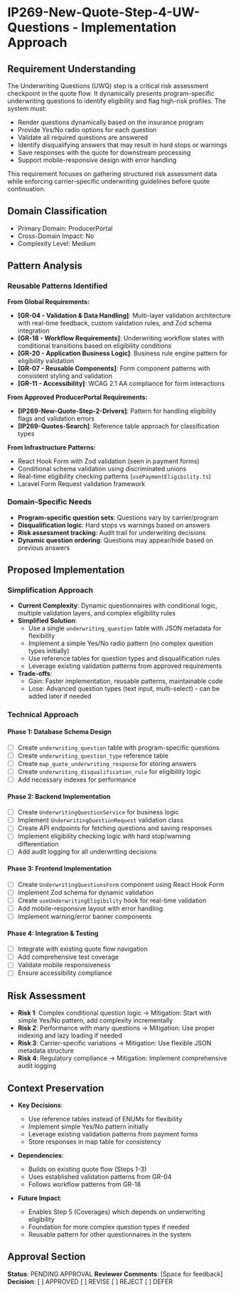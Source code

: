 # IP269-New-Quote-Step-4-UW-Questions - Implementation Approach

## Requirement Understanding

The Underwriting Questions (UWQ) step is a critical risk assessment checkpoint in the quote flow. It dynamically presents program-specific underwriting questions to identify eligibility and flag high-risk profiles. The system must:

- Render questions dynamically based on the insurance program
- Provide Yes/No radio options for each question
- Validate all required questions are answered
- Identify disqualifying answers that may result in hard stops or warnings
- Save responses with the quote for downstream processing
- Support mobile-responsive design with error handling

This requirement focuses on gathering structured risk assessment data while enforcing carrier-specific underwriting guidelines before quote continuation.

## Domain Classification
- Primary Domain: ProducerPortal
- Cross-Domain Impact: No
- Complexity Level: Medium

## Pattern Analysis

### Reusable Patterns Identified

**From Global Requirements:**
- **[GR-04 - Validation & Data Handling]**: Multi-layer validation architecture with real-time feedback, custom validation rules, and Zod schema integration
- **[GR-18 - Workflow Requirements]**: Underwriting workflow states with conditional transitions based on eligibility conditions
- **[GR-20 - Application Business Logic]**: Business rule engine pattern for eligibility validation
- **[GR-07 - Reusable Components]**: Form component patterns with consistent styling and validation
- **[GR-11 - Accessibility]**: WCAG 2.1 AA compliance for form interactions

**From Approved ProducerPortal Requirements:**
- **[IP269-New-Quote-Step-2-Drivers]**: Pattern for handling eligibility flags and validation errors
- **[IP269-Quotes-Search]**: Reference table approach for classification types

**From Infrastructure Patterns:**
- React Hook Form with Zod validation (seen in payment forms)
- Conditional schema validation using discriminated unions
- Real-time eligibility checking patterns (`usePaymentEligibility.ts`)
- Laravel Form Request validation framework

### Domain-Specific Needs
- **Program-specific question sets**: Questions vary by carrier/program
- **Disqualification logic**: Hard stops vs warnings based on answers
- **Risk assessment tracking**: Audit trail for underwriting decisions
- **Dynamic question ordering**: Questions may appear/hide based on previous answers

## Proposed Implementation

### Simplification Approach
- **Current Complexity**: Dynamic questionnaires with conditional logic, multiple validation layers, and complex eligibility rules
- **Simplified Solution**: 
  - Use a single `underwriting_question` table with JSON metadata for flexibility
  - Implement a simple Yes/No radio pattern (no complex question types initially)
  - Use reference tables for question types and disqualification rules
  - Leverage existing validation patterns from approved requirements
- **Trade-offs**: 
  - Gain: Faster implementation, reusable patterns, maintainable code
  - Lose: Advanced question types (text input, multi-select) - can be added later if needed

### Technical Approach

#### Phase 1: Database Schema Design
- [ ] Create `underwriting_question` table with program-specific questions
- [ ] Create `underwriting_question_type` reference table
- [ ] Create `map_quote_underwriting_response` for storing answers
- [ ] Create `underwriting_disqualification_rule` for eligibility logic
- [ ] Add necessary indexes for performance

#### Phase 2: Backend Implementation
- [ ] Create `UnderwritingQuestionService` for business logic
- [ ] Implement `UnderwritingQuestionRequest` validation class
- [ ] Create API endpoints for fetching questions and saving responses
- [ ] Implement eligibility checking logic with hard stop/warning differentiation
- [ ] Add audit logging for all underwriting decisions

#### Phase 3: Frontend Implementation
- [ ] Create `UnderwritingQuestionsForm` component using React Hook Form
- [ ] Implement Zod schema for dynamic validation
- [ ] Create `useUnderwritingEligibility` hook for real-time validation
- [ ] Add mobile-responsive layout with error handling
- [ ] Implement warning/error banner components

#### Phase 4: Integration & Testing
- [ ] Integrate with existing quote flow navigation
- [ ] Add comprehensive test coverage
- [ ] Validate mobile responsiveness
- [ ] Ensure accessibility compliance

## Risk Assessment

- **Risk 1**: Complex conditional question logic → Mitigation: Start with simple Yes/No pattern, add complexity incrementally
- **Risk 2**: Performance with many questions → Mitigation: Use proper indexing and lazy loading if needed
- **Risk 3**: Carrier-specific variations → Mitigation: Use flexible JSON metadata structure
- **Risk 4**: Regulatory compliance → Mitigation: Implement comprehensive audit logging

## Context Preservation

- **Key Decisions**: 
  - Use reference tables instead of ENUMs for flexibility
  - Implement simple Yes/No pattern initially
  - Leverage existing validation patterns from payment forms
  - Store responses in map table for consistency
  
- **Dependencies**: 
  - Builds on existing quote flow (Steps 1-3)
  - Uses established validation patterns from GR-04
  - Follows workflow patterns from GR-18
  
- **Future Impact**: 
  - Enables Step 5 (Coverages) which depends on underwriting eligibility
  - Foundation for more complex question types if needed
  - Reusable pattern for other questionnaires in the system

## Approval Section
**Status**: PENDING APPROVAL
**Reviewer Comments**: [Space for feedback]
**Decision**: [ ] APPROVED [ ] REVISE [ ] REJECT [ ] DEFER